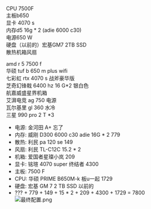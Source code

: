 CPU 7500F  
主板b650  
显卡 4070 s  
内存d5 16g * 2 (adie 6000 c30)  
电源650 W  
硬盘（以前的）宏基GM7 2TB SSD  
散热机箱风扇

amd r 5 7500 f  
华硕 tuf b 650 m plus wifi  
七彩虹 rtx 4070 s 战斧豪华版  
芝奇幻锋戟 6400 hz 16 G*2 银白色  
航嘉威盛星界机箱  
艾湃电竞 ag 750 电源  
瓦尔基里 gl 360 水冷  
三星 990 pro 2 T *3

- 电源: 金河田 A+ 忘了
- 内存: 威刚 D300 6000 c30 adie 16G * 2 779
- 散热: 利民 pa 120 se 149
- 风扇: 利民 TL-C12C 15.2 * 2
- 机箱: 爱国者星璨小岚 209
- 显卡: 铭瑄 4070 super 终结者 4300
- 主板: 7500 F
- CPU: 华硕 PRIME B650M-k 板u一起 1729
- 硬盘: 宏基 GM 7 2 TB SSD 以前的
- ??? + 779 + 149 + 15 * 2 + 209 + 4300 + 1729 = 7800  
![最终配置.png](https://cdn.jsdelivr.net/gh/WncFht/picture/202409121544227.png)
